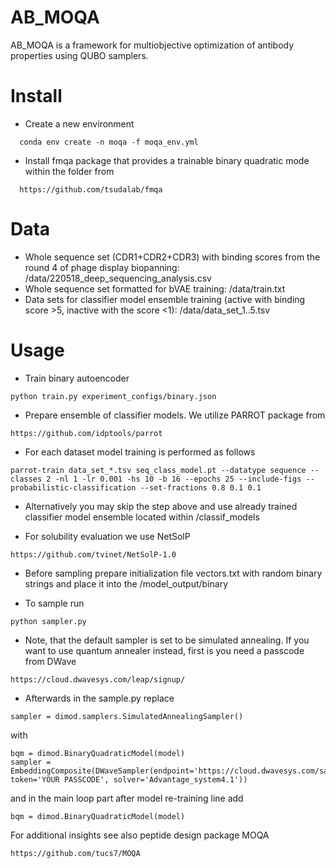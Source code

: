 # AB_MOQA


AB_MOQA is a framework for multiobjective optimization of antibody properties using QUBO samplers.

# Install

* Create a new environment

```
  conda env create -n moqa -f moqa_env.yml
```

* Install fmqa package that provides a trainable binary quadratic mode within the folder from

```
  https://github.com/tsudalab/fmqa
```

# Data

* Whole sequence set (CDR1+CDR2+CDR3) with binding scores from the round 4 of phage display biopanning: /data/220518_deep_sequencing_analysis.csv
* Whole sequence set formatted for bVAE training: /data/train.txt
* Data sets for classifier model ensemble training (active with binding score >5, inactive with the score <1): /data/data_set_1..5.tsv


# Usage

* Train binary autoencoder

```
python train.py experiment_configs/binary.json
```

* Prepare ensemble of classifier models. We utilize PARROT package from

```
https://github.com/idptools/parrot
```

* For each dataset model training is performed as follows

```
parrot-train data_set_*.tsv seq_class_model.pt --datatype sequence --classes 2 -nl 1 -lr 0.001 -hs 10 -b 16 --epochs 25 --include-figs --probabilistic-classification --set-fractions 0.8 0.1 0.1
```

* Alternatively you may skip the step above and use already trained classifier model ensemble located within /classif_models

* For solubility evaluation we use NetSolP

```
https://github.com/tvinet/NetSolP-1.0
```  

* Before sampling prepare initialization file vectors.txt with random binary strings and place it into the /model_output/binary

* To sample run

```
python sampler.py
```

* Note, that the default sampler is set to be simulated annealing. If you want to use quantum annealer instead, first is you need a passcode from DWave

```
https://cloud.dwavesys.com/leap/signup/
```

* Afterwards in the sample.py replace

```
sampler = dimod.samplers.SimulatedAnnealingSampler()
```

with 

```
bqm = dimod.BinaryQuadraticModel(model)
sampler = EmbeddingComposite(DWaveSampler(endpoint='https://cloud.dwavesys.com/sapi', token='YOUR PASSCODE', solver='Advantage_system4.1'))
```

and in the main loop part after model re-training line add

```
bqm = dimod.BinaryQuadraticModel(model)
```

For additional insights see also peptide design package MOQA

```
https://github.com/tucs7/MOQA
```
